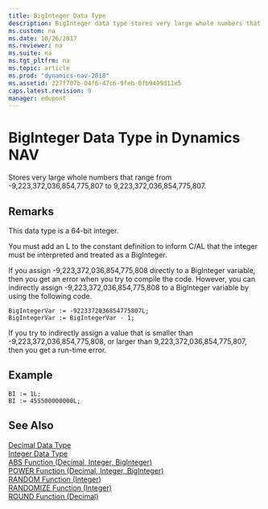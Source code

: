 ```yaml
---
title: BigInteger Data Type
description: BigInteger data type stores very large whole numbers that range from -9,223,372,036,854,775,807 to 9,223,372,036,854,775,807 in Microsoft Dynamics NAV.
ms.custom: na
ms.date: 10/26/2017
ms.reviewer: na
ms.suite: na
ms.tgt_pltfrm: na
ms.topic: article
ms.prod: "dynamics-nav-2018"
ms.assetid: 227f707b-04f6-47c6-9feb-0fb9499d11e5
caps.latest.revision: 9
manager: edupont
---
```

# BigInteger Data Type in Dynamics NAV
Stores very large whole numbers that range from -9,223,372,036,854,775,807 to 9,223,372,036,854,775,807.  
  
## Remarks  
 This data type is a 64-bit integer.  
  
 You must add an L to the constant definition to inform C/AL that the integer must be interpreted and treated as a BigInteger.  
  
 If you assign -9,223,372,036,854,775,808 directly to a BigInteger variable, then you get an error when you try to compile the code. However, you can indirectly assign -9,223,372,036,854,775,808 to a BigInteger variable by using the following code.  
  
```  
BigIntegerVar := -9223372036854775807L;  
BigIntegerVar := BigIntegerVar - 1;  
```  
  
 If you try to indirectly assign a value that is smaller than -9,223,372,036,854,775,808, or larger than 9,223,372,036,854,775,807, then you get a run-time error.  
  
## Example  
  
```  
BI := 1L;  
BI := 455500000000L;  
```  
  
## See Also  
 [Decimal Data Type](Decimal-Data-Type.md)   
 [Integer Data Type](Integer-Data-Type.md)   
 [ABS Function \(Decimal, Integer, BigInteger\)](ABS-Function--Decimal--Integer--BigInteger-.md)   
 [POWER Function \(Decimal, Integer, BigInteger\)](POWER-Function--Decimal--Integer--BigInteger-.md)   
 [RANDOM Function \(Integer\)](RANDOM-Function--Integer-.md)   
 [RANDOMIZE Function \(Integer\)](RANDOMIZE-Function--Integer-.md)   
 [ROUND Function \(Decimal\)](ROUND-Function--Decimal-.md)